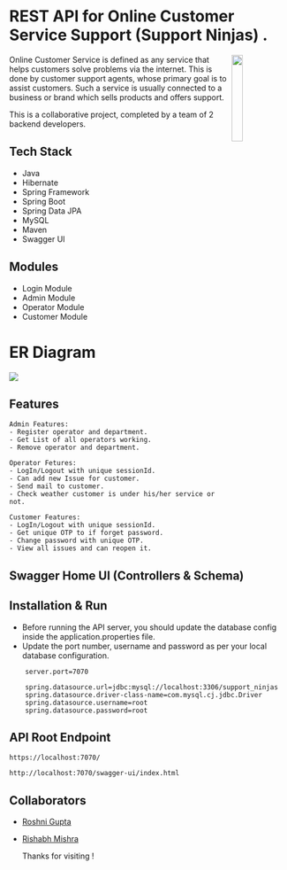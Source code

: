 # REST API for Online Customer Service Support (Support Ninjas) .

<img
  align="right"
        width="20%"
        src="https://github.com/rishabh2298/vacuous-quartz-2667/blob/main/SupportNinjas.png"
        alt=""
      />
Online Customer Service is defined as any service that helps customers solve problems via the internet. This is done by customer support agents, whose primary goal is to assist customers. Such a service is usually connected to a business or brand which sells products and offers support.

This is a collaborative project, completed by a team of 2 backend developers.

## Tech Stack

- Java
- Hibernate
- Spring Framework
- Spring Boot
- Spring Data JPA
- MySQL
- Maven
- Swagger UI

## Modules
- Login Module
- Admin Module
- Operator Module
- Customer Module

# ER Diagram

<img src="https://user-images.githubusercontent.com/104244053/221412046-dcf761cd-e3cf-4ed8-a80e-946f31d54bb6.png" >

## Features
```
Admin Features:
- Register operator and department.
- Get List of all operators working.
- Remove operator and department.
```
```
Operator Fetures:
- LogIn/Logout with unique sessionId.
- Can add new Issue for customer.
- Send mail to customer.
- Check weather customer is under his/her service or not.
```
```
Customer Features:
- LogIn/Logout with unique sessionId.
- Get unique OTP to if forget password.
- Change password with unique OTP.
- View all issues and can reopen it.
```
## Swagger Home UI (Controllers & Schema)



## Installation & Run

- Before running the API server, you should update the database config inside the application.properties file.
- Update the port number, username and password as per your local database configuration.

```
    server.port=7070

    spring.datasource.url=jdbc:mysql://localhost:3306/support_ninjas
    spring.datasource.driver-class-name=com.mysql.cj.jdbc.Driver
    spring.datasource.username=root
    spring.datasource.password=root
```

## API Root Endpoint

```
https://localhost:7070/
```

```
http://localhost:7070/swagger-ui/index.html
```

## Collaborators

- [Roshni Gupta](https://github.com/guptaroshni)
- [Rishabh Mishra](https://github.com/rishabh2298)

  Thanks for visiting !
